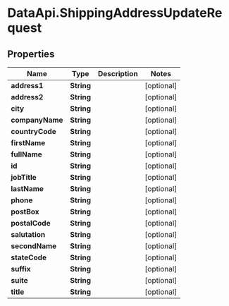 # DataApi.ShippingAddressUpdateRequest

## Properties
Name | Type | Description | Notes
------------ | ------------- | ------------- | -------------
**address1** | **String** |  | [optional] 
**address2** | **String** |  | [optional] 
**city** | **String** |  | [optional] 
**companyName** | **String** |  | [optional] 
**countryCode** | **String** |  | [optional] 
**firstName** | **String** |  | [optional] 
**fullName** | **String** |  | [optional] 
**id** | **String** |  | [optional] 
**jobTitle** | **String** |  | [optional] 
**lastName** | **String** |  | [optional] 
**phone** | **String** |  | [optional] 
**postBox** | **String** |  | [optional] 
**postalCode** | **String** |  | [optional] 
**salutation** | **String** |  | [optional] 
**secondName** | **String** |  | [optional] 
**stateCode** | **String** |  | [optional] 
**suffix** | **String** |  | [optional] 
**suite** | **String** |  | [optional] 
**title** | **String** |  | [optional] 
